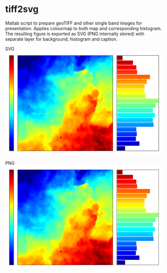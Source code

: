 # tiff2svg
Matlab script to prepare geoTIFF and other single band images for presentation. Applies colourmap to both map and corresponding histogram. 
The resulting figure is exported as SVG (PNG internally stored) with separate layer for background, histogram and caption.

SVG
![](./result.svg)

PNG
![](./result.png)
